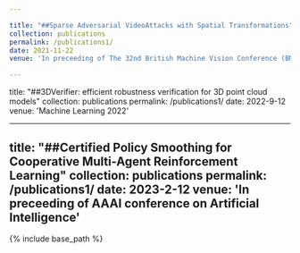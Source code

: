 ```yaml
---

title: "##Sparse Adversarial VideoAttacks with Spatial Transformations"
collection: publications
permalink: /publications1/
date: 2021-11-22
venue: 'In preceeding of The 32nd British Machine Vision Conference (BMVC)'

---
```

title: "##3DVerifier: efficient robustness verification for 3D point cloud models"
collection: publications
permalink: /publications1/
date: 2022-9-12
venue: 'Machine Learning 2022'

---
title: "##Certified Policy Smoothing for Cooperative Multi-Agent Reinforcement Learning"
collection: publications
permalink: /publications1/
date: 2023-2-12
venue: 'In preceeding of AAAI conference on Artificial Intelligence'
---


{% include base_path %}
